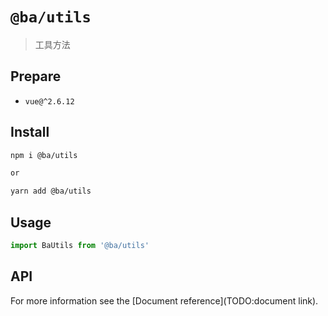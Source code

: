 # `@ba/utils`

> 工具方法

## Prepare

- `vue@^2.6.12`

## Install

```bash
npm i @ba/utils

or

yarn add @ba/utils
```

## Usage

```js
import BaUtils from '@ba/utils'
```

## API

For more information see the [Document reference](TODO:document link).

